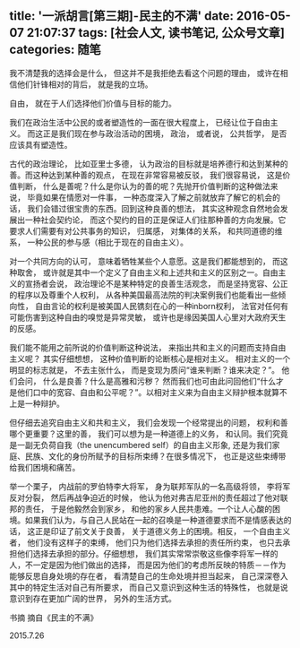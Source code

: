 title: '一派胡言[第三期]-民主的不满'
date: 2016-05-07 21:07:37
tags: [社会人文, 读书笔记, 公众号文章]
categories: 随笔
---

我不清楚我的选择会是什么， 但这并不是我拒绝去看这个问题的理由， 或许在相信他们针锋相对的背后， 就是我的立场。

<!-- more -->

自由， 就在于人们选择他们价值与目标的能力。

我们在政治生活中公民的或者塑造性的一面在很大程度上， 已经让位于自由主义。 而这正是我们现在参与政治活动的困境， 政治， 或者说， 公共哲学， 是否应该具有塑造性。

古代的政治理论， 比如亚里士多德， 认为政治的目标就是培养德行和达到某种的善。而这种达到某种善的观点， 在现在非常容易被反驳， 我们很容易说， 这是价值判断， 什么是善呢？什么是你认为的善的呢？先抛开价值判断的这种做法来说， 毕竟如果在情愿对一件事， 一种态度深入了解之前就放弃了解它的机会的话， 我们会错过很宝贵的东西。回到这种良善的想法， 其实这种观念自然地会发展出一种社会契约论， 而这个契约的目的正是保证人们往那种善的方向发展。它要求人们需要有对公共事务的知识， 归属感， 对集体的关系， 和共同道德的维系， 一种公民的参与感（相比于现在的自由主义）。

对一个共同方向的认可， 意味着牺牲某些个人意愿。这是我们都能想到的， 而这种取舍， 或许就是其中一个定义了自由主义和上述共和主义的区别之一。自由主义的宣扬者会说， 政治理论不是某种特定的良善生活观念， 而是坚持宽容、公正的程序以及尊重个人权利， 从各种美国最高法院的判决案例我们也能看出一些倾向性， 自由言论的权利是被美国人民镌刻在心的一种inborn权利， 法官对任何有可能伤害到这种自由的嗅觉是异常灵敏， 或许也是缘因美国人心里对大政府天生的反感。

我们能不能用之前所说的价值判断这种说法， 来指出共和主义的问题而支持自由主义呢？ 其实仔细想想， 这种价值判断的论断核心是相对主义。 相对主义的一个明显的标志就是， 不去主张什么， 而是变现为质问“谁来判断？谁来决定？”。 他们会问， 什么是良善？什么是高雅和污秽？ 然而我们也可由此问回他们“什么才是他们口中的宽容、自由和公平呢？”。以相对主义来为自由主义辩护根本就算不上是一种辩护。

但仔细去追究自由主义和共和主义， 我们会发现一个经常提出的问题， 权利和善哪个更重要？这里的善， 我们可以想为是一种道德上的义务， 和认同。我们究竟是一副无负荷自我（the unencumbered self）的自由主义形象, 还是为我们家庭、民族、文化的身份所赋予的目标所束缚？在很多情况下， 也正是这些束缚带给我们困境和痛苦。


举一个栗子， 内战前的罗伯特李大将军， 身为联邦军队的一名高级将领， 李将军反对分裂， 然后再战争迫近的时候， 他认为他对弗吉尼亚州的责任超过了他对联邦的责任， 于是他毅然会到家乡， 和他的家乡人民共患难。一个让人心酸的困境。如果我们认为，与自己人民站在一起的召唤是一种道德要求而不是情感表达的话， 这正是印证了前文关于良善， 关于道德义务上的困境。相反， 一个自由主义者， 他们没有这样子的束缚， 他们只为他们选择去承担的责任所约束， 也只去承担他们选择去承担的部分。仔细想想， 我们其实常常崇敬这些像李将军一样的人，不一定是因为他们做出的选择， 而是因为他们的考虑所反映的特质－－作为能够反思自身处境的存在者， 看清楚自己的生命处境并担当起来， 自己深深卷入其中的特定生活对自己有所要求， 而自己又意识到这种生活的特殊性， 也就是说意识到存在更加广阔的世界， 另外的生活方式。

书摘 摘自《民主的不满》

2015.7.26
